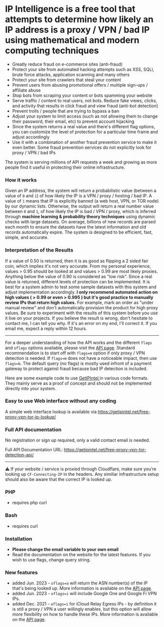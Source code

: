 # IP Intelligence is a free tool that attempts to determine how likely an IP address is a proxy / VPN / bad IP using mathematical and modern computing techniques

* Greatly reduce fraud on e-commerce sites (anti-fraud)
* Protect your site from automated hacking attempts such as XSS, SQLi, brute force attacks, application scanning and many others
* Protect your site from crawlers that steal your content
* Prevent users from abusing promotional offers / multiple sign-ups / affiliate abuse
* Stop bots from scraping your content or bots spamming your website
* Serve traffic / content to real users, not bots. Reduce fake views, clicks, and activity that results in click fraud and view fraud (anti-bot detection)
* Prevent trolls / people that are trying to bypass a ban
* Adjust your system to limit access (such as not allowing them to change their password, their email, etc) to prevent account hijacking
* Since the system returns a real value and there's different flag options, you can customize the level of protection for a particular time frame and adjust accordingly
* Use it with a combination of another fraud prevention service to make it even better. Some fraud prevention services do not explicitly look for proxy / VPN / bad IPs

The system is serving millions of API requests a week and growing as more people find it useful in protecting their online infrastructure.

### How it works

Given an IP address, the system will return a probabilistic value (between a value of ```0``` and ```1```) of how likely the IP is a VPN / proxy / hosting / bad IP. A value of ```1``` means that IP is explicitly banned (a web host, VPN, or TOR node) by our dynamic lists. Otherwise, the output will return a real number value between ```0``` and ```1```, of how likely the IP is bad / VPN / proxy, which is inferred through **machine learning & probability theory techniques** using dynamic checks with large datasets. On average, billions of new records are parsed each month to ensure the datasets have the latest information and old records automatically expire. The system is designed to be efficient, fast, simple, and accurate.


### Interpretation of the Results
If a value of 0.50 is returned, then it is as good as flipping a 2 sided fair coin, which implies it's not very accurate. From my personal experience, values > 0.95 should be looked at and values > 0.99 are most likely proxies. Anything below the value of 0.90 is considered as "low risk". Since a real value is returned, different levels of protection can be implemented. It is best for a system admin to test some sample datasets with this system and adjust implementation accordingly. **I only recommend automated action on high values ( > 0.99 or even > 0.995 ) but it's good practice to manually review IPs that return high values.** For example, mark an order as "under manual review" and don't automatically provision the product for high proxy values. Be sure to experiment with the results of this system before you use it live on your projects. If you believe the result is wrong, don't hesitate to contact me, I can tell you why. If it's an error on my end, I'll correct it. If you email me, expect a reply within 12 hours.

___


For a deeper understanding of how the API works and the different ```flags``` and ```oflags``` options available, please visit the [API page](https://getipintel.net/free-proxy-vpn-tor-detection-api/). Standard recommendation is to start off with ```flags=m``` option if only proxy / VPN detection is needed. If ```flags=m``` does not have a noticeable impact, then use ```flags=b```. The default query (no flags) is mostly used infront of a payment gateway to protect against fraud because bad IP detection is included.

Here are some example code to use <a href="http://getipintel.net"> GetIPIntel </a> in various code formats. They mainly serve as a proof of concept and should not be implemented directly into your system.

### Easy to use Web interface without any coding
A simple web interface lookup is available via https://getipintel.net/free-proxy-vpn-tor-ip-lookup/


### Full API documentation
No registration or sign up required, only a valid contact email is needed.

Full API Documentation URL: https://getipintel.net/free-proxy-vpn-tor-detection-api/ 

___

‎⚠️ If your website / service is proxied through Cloudflare, make sure you're looking up ```CF-Connecting-IP``` in the headers. Any similiar infrastructure setup should also be aware that the correct IP is looked up.

### PHP
* requires php curl

### Bash
* requires curl

### Installation
* **Please change the email variable to your own email**
* Read the documentation on the website for the latest features. If you wish to use flags, change query string.

### New features 
* added Jun. 2023 - ```oflags=a``` will return the ASN number(s) of the IP that's being looked up. More information is available on the [API page](https://getipintel.net/free-proxy-vpn-tor-detection-api/).
* added Jun. 2023 - ```oflags=i``` will include Google One and Google Fi VPN IPs.
* added Dec. 2021 - ```oflags=i``` for iCloud Relay Egress IPs - by definition it is still a proxy / VPN a user willingly enables, but this option will allow more flexibility on how to handle these IPs. More information is available on the [API page](https://getipintel.net/free-proxy-vpn-tor-detection-api/).
